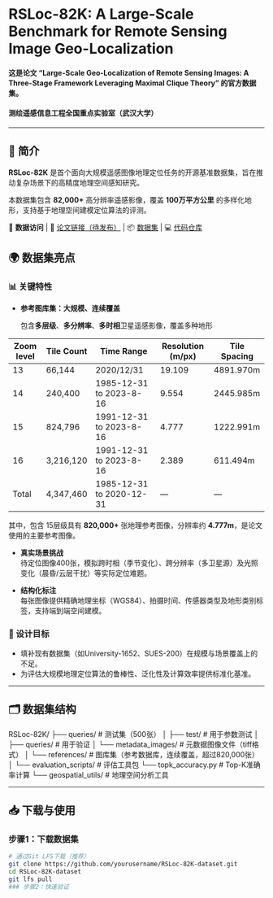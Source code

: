 # RSLoc-82K: A Large-Scale Benchmark for Remote Sensing Image Geo-Localization

#### 这是论文 “Large-Scale Geo-Localization of Remote Sensing Images: A Three-Stage Framework Leveraging Maximal Clique Theory” 的官方数据集。

#### 测绘遥感信息工程全国重点实验室（武汉大学）

---

## 💬 简介

**RSLoc-82K** 是首个面向大规模遥感图像地理定位任务的开源基准数据集，旨在推动复杂场景下的高精度地理空间感知研究。

本数据集包含 **82,000+** 高分辨率遥感影像，覆盖 **100万平方公里** 的多样化地形，支持基于地理空间建模定位算法的评测。

🔗 **数据访问** | 📄 [论文链接（待发布）]() | 📦 [数据集]() | 💻 [代码仓库](https://github.com/SandraPky/RSLoc-82K)


## 🌍 数据集亮点
### 📊 关键特性
- **参考图库集：大规模、连续覆盖**  

  包含**多层级**、**多分辨率**、**多时相**卫星遥感影像，覆盖多种地形
  
| Zoom level | Tile Count | Time Range                         | Resolution (m/px) | Tile Spacing |
|-------------|------------|-------------------------------------|-------------------|--------------|
| 13          | 66,144     | 2020/12/31                          | 19.109            | 4891.970m    |
| 14          | 240,400    | 1985-12-31 to 2023-8-16             | 9.554             | 2445.985m    |
| 15     | 824,796| 1991-12-31 to 2023-8-16     | 4.777             | 1222.991m    |
| 16          | 3,216,120  | 1991-12-31 to 2023-8-16             | 2.389             | 611.494m     |
| Total       | 4,347,460  | 1985-12-31 to 2020-12-31            | —                 | —            |

  其中，包含 15层级具有 **820,000+** 张地理参考图像，分辨率约 **4.777m**，是论文使用的主要参考图像。

- **真实场景挑战**  
  待定位图像400张，模拟跨时相（季节变化）、跨分辨率（多卫星源）及光照变化（晨昏/云层干扰）等实际定位难题。

- **结构化标注**  
  每张图像提供精确地理坐标（WGS84）、拍摄时间、传感器类型及地形类别标签，支持端到端空间建模。

### 🚀 设计目标
- 填补现有数据集（如University-1652、SUES-200）在规模与场景覆盖上的不足。
- 为评估大规模地理定位算法的鲁棒性、泛化性及计算效率提供标准化基准。

---
## 🗂️ 数据集结构
RSLoc-82K/
├── queries/ # 测试集（500张）
│ ├── test/ # 用于参数测试
│ ├── queries/ # 用于验证
│ └── metadata_images/ # 元数据图像文件（tiff格式）
│
└── references/ # 图库集（参考数据库，连续覆盖，超过820,000张）
│
└── evaluation_scripts/ # 评估工具包
└── topk_accuracy.py # Top-K准确率计算
└── geospatial_utils/ # 地理空间分析工具

---

## 📥 下载与使用
### 步骤1：下载数据集
```bash
# 通过Git LFS下载（推荐）
git clone https://github.com/yourusername/RSLoc-82K-dataset.git
cd RSLoc-82K-dataset
git lfs pull
### 步骤2：快速验证
